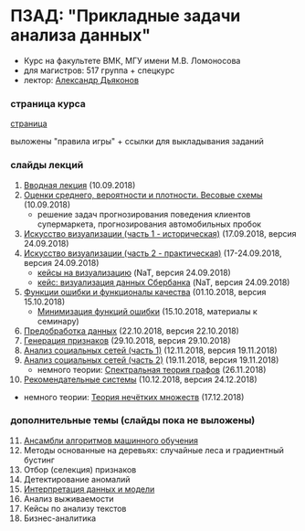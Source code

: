 # ПЗАД: "Прикладные задачи анализа данных"
* Курс на факультете ВМК, МГУ имени М.В. Ломоносова
* для магистров: 517 группа + спецкурс
* лектор: [Александр Дьяконов](https://dyakonov.org/ag/)

### страница курса
[страница](http://www.machinelearning.ru/wiki/index.php?title=%D0%90%D0%BB%D0%B3%D0%BE%D1%80%D0%B8%D1%82%D0%BC%D1%8B%2C_%D0%BC%D0%BE%D0%B4%D0%B5%D0%BB%D0%B8%2C_%D0%B0%D0%BB%D0%B3%D0%B5%D0%B1%D1%80%D1%8B_%28%D0%BA%D1%83%D1%80%D1%81_%D0%BB%D0%B5%D0%BA%D1%86%D0%B8%D0%B9%2C_%D0%AE.%D0%98._%D0%96%D1%83%D1%80%D0%B0%D0%B2%D0%BB%D0%B5%D0%B2%2C_%D0%90.%D0%93._%D0%94%D1%8C%D1%8F%D0%BA%D0%BE%D0%BD%D0%BE%D0%B2%29)

выложены "правила игры" + ссылки для выкладывания заданий

### слайды лекций


1. [Вводная лекция](PZAD2018_00_intro_02.pdf) (10.09.2018)
2. [Оценки среднего, вероятности и плотности. Весовые схемы](PZAD2018_01_probweights_06.pdf) (10.09.2018)
   + решение задач прогнозирования поведения клиентов супермаркета, прогнозирования автомобильных пробок
3. [Искусство визуализации (часть 1 - историческая)](PZAD2018_02_visualize_part1_11.pdf) (17.09.2018, версия 24.09.2018)
4. [Искусство визуализации (часть 2 - практическая)](PZAD2018_03_visualize_part2_14.pdf) (17-24.09.2018, версия 24.09.2018)
   + [кейсы на визуализацию](PZAD2018case_visual_03.pdf) (NaT, версия 24.09.2018)
   + [кейс: визуализация данных Сбербанка](PZAD2018case_sdsj_01.pdf) (NaT, версия 24.09.2018)
5. [Функции ошибки и функционалы качества](PZAD2018_04_errors_22.pdf) (01.10.2018, версия 15.10.2018)
   + [Минимизация функций ошибки](PZAD2018_05_minfunc_08.pdf) (15.10.2018, материалы к семинару)
6. [Предобработка данных](PZAD2018_09_datapreprocessing_15.pdf) (22.10.2018, версия 22.10.2018)
7. [Генерация признаков](PZAD2018_10_featureengineering_17.pdf) (29.10.2018, версия 29.10.2018)
8. [Анализ социальных сетей (часть 1)](PZAD2018_14_SNApart1_05.pdf) (12.11.2018, версия 19.11.2018)
9. [Анализ социальных сетей (часть 2)](PZAD2018_15_SNApart2_05.pdf) (19.11.2018, версия 19.11.2018)
   + немного теории: [Спектральная теория графов](PZAD2018_16_SGT_09.pdf)  (26.11.2018)
10. [Рекомендательные системы](PZAD2018_12_recsys_09.pdf) (10.12.2018, версия 24.12.2018)
   + немного теории: [Теория нечётких множеств](PZAD2018_13_fuzzy_03.pdf)  (17.12.2018)

### дополнительные темы (слайды пока не выложены)
11. [Ансамбли алгоритмов машинного обучения](PZAD2018_06_ensemble_11.pdf)
12. Методы основанные на деревьях: случайные леса и градиентный бустинг
13. Отбор (селекция) признаков
14. Детектирование аномалий
15. [Интерпретация данных и модели](PZAD2018_18_interpretability_08.pdf)
16. Анализ выживаемости
17. Кейсы по анализу текстов
18. Бизнес-аналитика




